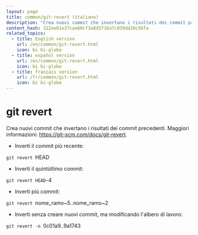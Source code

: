 ```yaml
---
layout: page
title: common/git-revert (italiano)
description: "Crea nuovi commit che invertano i risultati dei commit precedenti."
content_hash: 322ee01e37cae60cf3a8d3716a7c039dd20c56fa
related_topics:
  - title: English version
    url: /en/common/git-revert.html
    icon: bi bi-globe
  - title: español version
    url: /es/common/git-revert.html
    icon: bi bi-globe
  - title: français version
    url: /fr/common/git-revert.html
    icon: bi bi-globe
---
```

# git revert

Crea nuovi commit che invertano i risultati dei commit precedenti.
Maggiori informazioni: <https://git-scm.com/docs/git-revert>.

- Inverti il commit più recente:

`git revert `<span class="tldr-var badge badge-pill bg-dark-lm bg-white-dm text-white-lm text-dark-dm font-weight-bold">HEAD</span>

- Inverti il quintùltimo commit:

`git revert HEAD~`<span class="tldr-var badge badge-pill bg-dark-lm bg-white-dm text-white-lm text-dark-dm font-weight-bold">4</span>

- Inverti più commit:

`git revert `<span class="tldr-var badge badge-pill bg-dark-lm bg-white-dm text-white-lm text-dark-dm font-weight-bold">nome_ramo~5..nome_ramo~2</span>

- Inverti senza creare nuovi commit, ma modificando l'albero di lavoro:

`git revert -n `<span class="tldr-var badge badge-pill bg-dark-lm bg-white-dm text-white-lm text-dark-dm font-weight-bold">0c01a9..9a1743</span>
